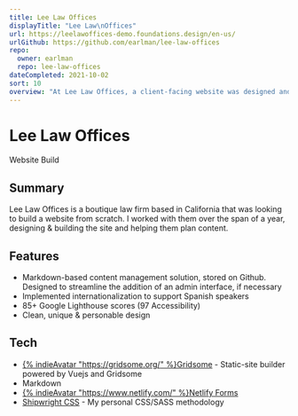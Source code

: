 ```yaml
---
title: Lee Law Offices
displayTitle: "Lee Law\nOffices"
url: https://leelawoffices-demo.foundations.design/en-us/
urlGithub: https://github.com/earlman/lee-law-offices
repo:
  owner: earlman
  repo: lee-law-offices
dateCompleted: 2021-10-02
sort: 10
overview: "At Lee Law Offices, a client-facing website was designed and deployed, achieving impressive Google Lighthouse scores for performance and accessibility. Additionally, a markdown-based content management solution was implemented, along with internationalization to cater to Spanish speakers."
---
```


# Lee Law Offices

Website Build

## Summary

Lee Law Offices is a boutique law firm based in California that was looking to build a website from scratch. I worked with them over the span of a year, designing & building the site and helping them plan content.

## Features

- Markdown-based content management solution, stored on Github. Designed to streamline the addition of an admin interface, if necessary
- Implemented internationalization to support Spanish speakers
- 85+ Google Lighthouse scores (97 Accessibility)
- Clean, unique & personable design

## Tech

- [{% indieAvatar "https://gridsome.org/" %}Gridsome](https://gridsome.org/) - Static-site builder powered by Vuejs and Gridsome
- Markdown
- [{% indieAvatar "https://www.netlify.com/" %}Netlify Forms](https://www.netlify.com/products/forms/)
- [Shipwright CSS](../../work/shipwright-css) - My personal CSS/SASS methodology
